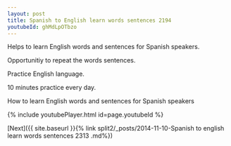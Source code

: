 ```yaml
---
layout: post
title: Spanish to English learn words sentences 2194 
youtubeId: ghMdLpOTbzo
---
```

 
 
Helps to learn English words and sentences for Spanish speakers.

Opportunitiy to repeat the words sentences. 

Practice English language. 
 
10 minutes practice every day. 
 
How to learn English words and sentences for Spanish speakers 
 
{% include youtubePlayer.html id=page.youtubeId %}
 
 
[Next]({{ site.baseurl }}{% link  split2/_posts/2014-11-10-Spanish to english learn words sentences 2313 .md%})
 
